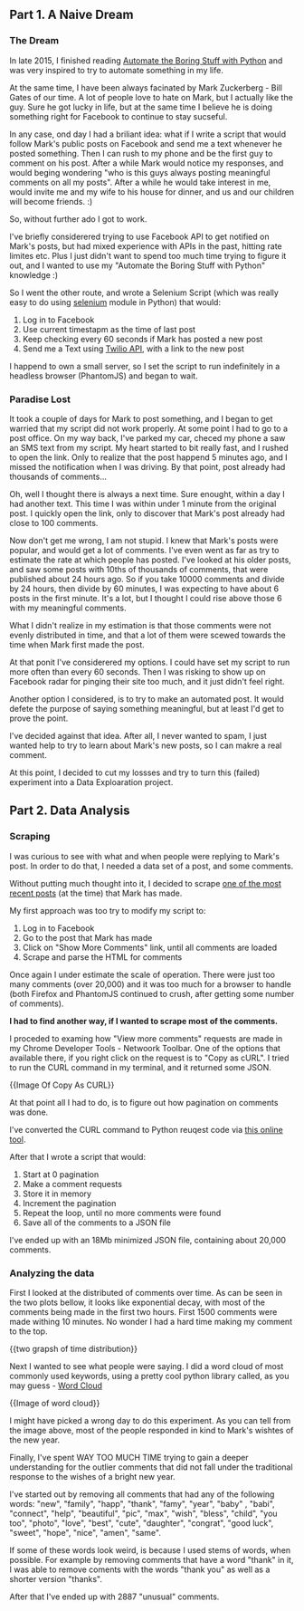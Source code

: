 ## Part 1. A Naive Dream

### The Dream

In late 2015, I finished reading [Automate the Boring Stuff with Python](http://www.alexkras.com/review-automate-the-boring-stuff-with-python-by-al-sweigart/) and was very inspired to try to automate something in my life.

At the same time, I have been always facinated by Mark Zuckerberg - Bill Gates of our time. A lot of people love to hate on Mark, but I actually like the guy. Sure he got lucky in life, but at the same time I believe he is doing something right for Facebook to continue to stay sucseful.

In any case, ond day I had a briliant idea: what if I write a script that would follow Mark's public posts on Facebook and send me a text whenever he posted something. Then I can rush to my phone and be the first guy to comment on his post. After a while Mark would notice my responses, and would beging wondering "who is this guys always posting meaningful comments on all my posts". After a while he would take interest in me, would invite me and my wife to his house for dinner, and us and our children will become friends. :)

So, without further ado I got to work.

I've briefly considerered trying to use Facebook API to get notified on Mark's posts, but had mixed experience with APIs in the past, hitting rate limites etc. Plus I just didn't want to spend too much time trying to figure it out, and I wanted to use my "Automate the Boring Stuff with Python" knowledge :)

So I went the other route, and wrote a Selenium Script (which was really easy to do using [selenium](http://selenium-python.readthedocs.org/) module in Python) that would:

1. Log in to Facebook
2. Use current timestapm as the time of last post
3. Keep checking every 60 seconds if Mark has posted a new post
4. Send me a Text using [Twilio API](https://github.com/twilio/twilio-python), with a link to the new post

I happend to own a small server, so I set the script to run indefinitely in a headless browser (PhantomJS) and began to wait.

### Paradise Lost

It took a couple of days for Mark to post something, and I began to get warried that my script did not work properly. At some point I had to go to a post office. On my way back, I've parked my car, checed my phone a saw an SMS text from my script. My heart started to bit really fast, and I rushed to open the link. Only to realize that the post happend 5 minutes ago, and I missed the notification when I was driving. By that point, post already had thousands of comments...

Oh, well I thought there is always a next time. Sure enought, within a day I had another text. This time I was within under 1 minute from the original post. I quickly open the link, only to discover that Mark's post already had close to 100 comments.

Now don't get me wrong, I am not stupid. I knew that Mark's posts were popular, and would get a lot of comments. I've even went as far as try to estimate the rate at which people has posted. I've looked at his older posts, and saw some posts with 10ths of thousands of comments, that were published about 24 hours ago. So if you take 10000 comments and divide by 24 hours, then divide by 60 minutes, I was expecting to have about 6 posts in the first minute. It's a lot, but I thought I could rise above those 6 with my meaningful comments. 

What I didn't realize in my estimation is that those comments were not evenly distributed in time, and that a lot of them were scewed towards the time when Mark first made the post.

At that ponit I've considerered my options. I could have set my script to run more often than every 60 seconds. Then I was risking to show up on Facebook radar for pinging their site too much, and it just didn't feel right.

Another option I considered, is to try to make an automated post. It would defete the purpose of saying something meaningful, but at least I'd get to prove the point.

I've decided against that idea. After all, I never wanted to spam, I just wanted help to try to learn about Mark's new posts, so I can makre a real comment.

At this point, I decided to cut my lossses and try to turn this (failed) experiment into a Data Exploaration project.

## Part 2. Data Analysis

### Scraping

I was curious to see with what and when people were replying to Mark's post. In order to do that, I needed a data set of a post, and some comments. 

Without putting much thought into it, I decided to scrape [one of the most recent posts](https://www.facebook.com/zuck/posts/10102557276035121) (at the time) that Mark has made.

My first approach was too try to modify my script to:

1. Log in to Facebook
2. Go to the post that Mark has made
3. Click on "Show More Comments" link, until all comments are loaded
4. Scrape and parse the HTML for comments

Once again I under estimate the scale of operation. There were just too many comments (over 20,000) and it was too much for a browser to handle (both Firefox and PhantomJS continued to crush, after getting some number of comments).

**I had to find another way, if I wanted to scrape most of the comments.**

I proceded to examing how "View more comments" requests are made in my Chrome Developer Tools - Netwoork Toolbar. One of the options that available there, if you right click on the request is to "Copy as cURL". I tried to run the CURL command in my terminal, and it returned some JSON.

{{Image Of Copy As CURL}}

At that point all I had to do, is to figure out how pagination on comments was done.

I've converted the CURL command to Python reuqest code via [this online tool](http://curl.trillworks.com/).

After that I wrote a script that would:

1. Start at 0 pagination
2. Make a comment requests
3. Store it in memory
4. Increment the pagination
5. Repeat the loop, until no more comments were found
6. Save all of the comments to a JSON file

I've ended up with an 18Mb minimized JSON file, containing about 20,000 comments.

### Analyzing the data

First I looked at the distributed of comments over time. As can be seen in the two plots bellow, it looks like exponential decay, with most of the comments being made in the first two hours. First 1500 comments were made withing 10 minutes. No wonder I had a hard time making my comment to the top.

{{two grapsh of time distribution}}

Next I wanted to see what people were saying. I did a word cloud of most commonly used keywords, using a pretty cool python library called, as you may guess - [Word Cloud](https://github.com/amueller/word_cloud)

{{Image of word cloud}}

I might have picked a wrong day to do this experiment. As you can tell from the image above, most of the people responded in kind to Mark's wishtes of the new year.

Finally, I've spent WAY TOO MUCH TIME trying to gain a deeper understanding for the outlier comments that did not fall under the traditional response to the wishes of a bright new year.

I've started out by removing all comments that had any of the following words: "new", "family", "happ", "thank", "famy", "year", "baby" , "babi", "connect", "help", "beautiful", "pic", "max", "wish", "bless", "child", "you too", "photo", "love", "best", "cute", "daughter", "congrat", "good luck", "sweet", "hope", "nice", "amen", "same". 

If some of these words look weird, is because I used stems of words, when possible. For example by removing comments that have a word "thank" in it, I was able to remove coments with the words "thank you" as well as a shorter version "thanks".

After that I've ended up with  2887 "unusual" comments.
